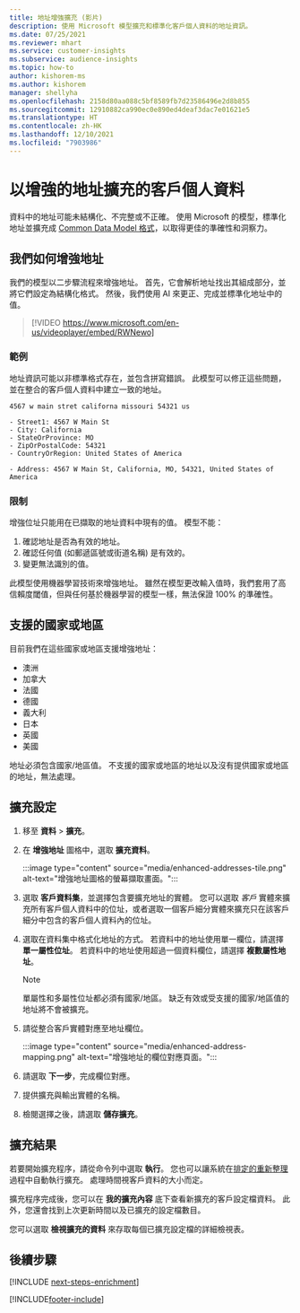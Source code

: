 ```yaml
---
title: 地址增強擴充 (影片)
description: 使用 Microsoft 模型擴充和標準化客戶個人資料的地址資訊。
ms.date: 07/25/2021
ms.reviewer: mhart
ms.service: customer-insights
ms.subservice: audience-insights
ms.topic: how-to
author: kishorem-ms
ms.author: kishorem
manager: shellyha
ms.openlocfilehash: 2158d80aa088c5bf8589fb7d23586496e2d8b855
ms.sourcegitcommit: 12910882ca990ec0e890ed4deaf3dac7e01621e5
ms.translationtype: HT
ms.contentlocale: zh-HK
ms.lasthandoff: 12/10/2021
ms.locfileid: "7903986"
---
```

# <a name="enrichment-of-customer-profiles-with-enhanced-addresses"></a>以增強的地址擴充的客戶個人資料

資料中的地址可能未結構化、不完整或不正確。 使用 Microsoft 的模型，標準化地址並擴充成 [Common Data Model 格式](/common-data-model/schema/core/applicationcommon/address)，以取得更佳的準確性和洞察力。

## <a name="how-we-enhance-addresses"></a>我們如何增強地址

我們的模型以二步驟流程來增強地址。 首先，它會解析地址找出其組成部分，並將它們設定為結構化格式。 然後，我們使用 AI 來更正、完成並標準化地址中的值。

> [!VIDEO https://www.microsoft.com/en-us/videoplayer/embed/RWNewo]

### <a name="example"></a>範例

地址資訊可能以非標準格式存在，並包含拼寫錯誤。 此模型可以修正這些問題，並在整合的客戶個人資料中建立一致的地址。

```Input
4567 w main stret californa missouri 54321 us
```

```Output
- Street1: 4567 W Main St
- City: California
- StateOrProvince: MO
- ZipOrPostalCode: 54321
- CountryOrRegion: United States of America

- Address: 4567 W Main St, California, MO, 54321, United States of America
```

### <a name="limitations"></a>限制

增強位址只能用在已擷取的地址資料中現有的值。 模型不能： 

1. 確認地址是否為有效的地址。
2. 確認任何值 (如郵遞區號或街道名稱) 是有效的。
3. 變更無法識別的值。

此模型使用機器學習技術來增強地址。 雖然在模型更改輸入值時，我們套用了高信賴度閾值，但與任何基於機器學習的模型一樣，無法保證 100% 的準確性。

## <a name="supported-countries-or-regions"></a>支援的國家或地區

目前我們在這些國家或地區支援增強地址： 

- 澳洲
- 加拿大
- 法國
- 德國
- 義大利
- 日本
- 英國
- 美國

地址必須包含國家/地區值。 不支援的國家或地區的地址以及沒有提供國家或地區的地址，無法處理。

## <a name="configure-the-enrichment"></a>擴充設定

1. 移至 **資料** > **擴充**。

1. 在 **增強地址** 圖格中，選取 **擴充資料**。

   :::image type="content" source="media/enhanced-addresses-tile.png" alt-text="增強地址圖格的螢幕擷取畫面。":::

1. 選取 **客戶資料集**，並選擇包含要擴充地址的實體。 您可以選取 *客戶* 實體來擴充所有客戶個人資料中的位址，或者選取一個客戶細分實體來擴充只在該客戶細分中包含的客戶個人資料內的位址。

1. 選取在資料集中格式化地址的方式。 若資料中的地址使用單一欄位，請選擇 **單一屬性位址**。 若資料中的地址使用超過一個資料欄位，請選擇 **複數屬性地址**。

   > [!NOTE]
   > 單屬性和多屬性位址都必須有國家/地區。 缺乏有效或受支援的國家/地區值的地址將不會被擴充。

1.  請從整合客戶實體對應至地址欄位。

    :::image type="content" source="media/enhanced-address-mapping.png" alt-text="增強地址的欄位對應頁面。":::

1. 請選取 **下一步**，完成欄位對應。

1. 提供擴充與輸出實體的名稱。

1. 檢閱選擇之後，請選取 **儲存擴充**。

## <a name="enrichment-results"></a>擴充結果

若要開始擴充程序，請從命令列中選取 **執行**。 您也可以讓系統在[排定的重新整理](system.md#schedule-tab)過程中自動執行擴充。 處理時間視客戶資料的大小而定。

擴充程序完成後，您可以在 **我的擴充內容** 底下查看新擴充的客戶設定檔資料。 此外，您還會找到上次更新時間以及已擴充的設定檔數目。

您可以選取 **檢視擴充的資料** 來存取每個已擴充設定檔的詳細檢視表。

## <a name="next-steps"></a>後續步驟

[!INCLUDE [next-steps-enrichment](../includes/next-steps-enrichment.md)]

[!INCLUDE[footer-include](../includes/footer-banner.md)]

